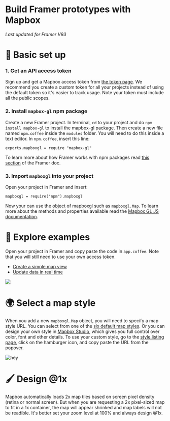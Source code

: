 # Build Framer prototypes with Mapbox  

_Last updated for Framer V93_

# 🔧 Basic set up

### 1. Get an API access token
Sign up and get a Mapbox access token from [the token page](https://www.mapbox.com/studio/account/tokens/). We recommend you create a custom token for all your projects instead of using the default token so it's easier to track usage. Note your token must include all the public scopes.

### 2. Install `mapbox-gl` npm package
Create a new Framer project. In terminal, `cd` to your project and do `npm install mapbox-gl` to install the mapbox-gl package. Then create a new file named `npm.coffee` inside the `modules` folder. You will need to do this inside a text editor.  In `npm.coffee`, insert this line:

```
exports.mapboxgl = require "mapbox-gl"
```
To learn more about how Framer works with npm packages read [this section](mapboxgl.accessToken) of the Framer doc.

### 3. Import `mapboxgl` into your project

Open your project in Framer and insert:

```
mapboxgl = require("npm").mapboxgl
```

Now your can use the object of mapboxgl such as `mapboxgl.Map`. To learn more about the methods and properties available read the [Mapbox GL JS documentation](https://www.mapbox.com/mapbox-gl-js/api/#map). 


# 🌟 Explore examples

Open your project in Framer and copy paste the code in `app.coffee`. Note that you will still need to use your own access token. 

- [Create a simple map view](https://github.com/mapbox/framer-example/tree/master/simple-map-view)
- [Update data in real time](https://github.com/mapbox/framer-example/tree/master/dataset-api)

<img src="https://user-images.githubusercontent.com/5186564/27195034-06eb4722-51d3-11e7-828f-2d69752980f8.gif" />

# 🌍 Select a map style

When you add a new `mapboxgl.Map` object, you will need to specify a map style URL. You can select from one of the [six default map styles](https://www.mapbox.com/mapbox-gl-js/api/#map). Or you can design your own style in [Mapbox Studio](https://www.mapbox.com/mapbox-studio/), which gives you full control over color, font and other details. To use your custom style, go to the [style listing page](https://www.mapbox.com/studio/styles/), click on the hamburger icon, and copy paste the URL from the popover.

![hey](https://user-images.githubusercontent.com/5186564/27195772-0b37e9a4-51d6-11e7-9d67-53e645270785.gif)

# 🖌 Design @1x

Mapbox automatically loads 2x map tiles based on screen pixel density (retina or normal screen). But when you are requesting a 2x pixel-sized map to fit in a 1x container, the map will appear shrinked and map labels will not be readible. It's better set your zoom level at 100% and always design @1x. 
